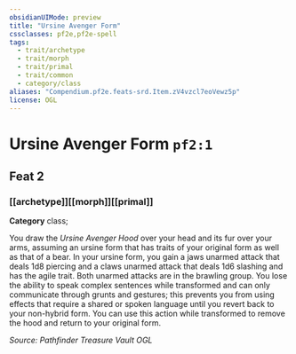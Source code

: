 ```yaml
---
obsidianUIMode: preview
title: "Ursine Avenger Form"
cssclasses: pf2e,pf2e-spell
tags:
  - trait/archetype
  - trait/morph
  - trait/primal
  - trait/common
  - category/class
aliases: "Compendium.pf2e.feats-srd.Item.zV4vzcl7eoVewz5p"
license: OGL
---
```

# Ursine Avenger Form `pf2:1`
## Feat 2
### [[archetype]][[morph]][[primal]]

**Category** class; 




You draw the _Ursine Avenger Hood_ over your head and its fur over your arms, assuming an ursine form that has traits of your original form as well as that of a bear. In your ursine form, you gain a jaws unarmed attack that deals 1d8 piercing and a claws unarmed attack that deals 1d6 slashing and has the agile trait. Both unarmed attacks are in the brawling group. You lose the ability to speak complex sentences while transformed and can only communicate through grunts and gestures; this prevents you from using effects that require a shared or spoken language until you revert back to your non-hybrid form. You can use this action while transformed to remove the hood and return to your original form.

*Source: Pathfinder Treasure Vault*
*OGL*